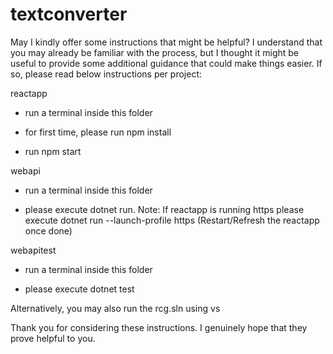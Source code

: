 # textconverter

May I kindly offer some instructions that might be helpful?
I understand that you may already be familiar with the process, but I thought it might be useful to provide some additional guidance that could make things easier. 
If so, please read below instructions per project:


reactapp

 - run a terminal inside this folder
 
 - for first time, please run npm install
 
 - run npm start
 
 
 
 webapi
 
  - run a terminal inside this folder
  
  - please execute dotnet run. Note: If reactapp is running https please execute dotnet run --launch-profile https (Restart/Refresh the reactapp once done)
  
  
 webapitest
  
  - run a terminal inside this folder
  
  - please execute dotnet test
  
  
 Alternatively, you may also run the rcg.sln using vs
 
 
 Thank you for considering these instructions. I genuinely hope that they prove helpful to you.
  
